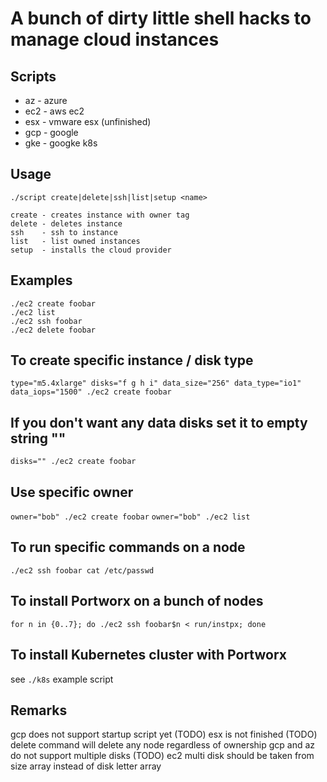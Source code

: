 A bunch of dirty little shell hacks to manage cloud instances
=============================================================

Scripts
-------
* az - azure
* ec2 - aws ec2
* esx - vmware esx (unfinished)
* gcp - google
* gke - googke k8s


Usage
-----
```
./script create|delete|ssh|list|setup <name>

create - creates instance with owner tag
delete - deletes instance
ssh    - ssh to instance
list   - list owned instances
setup  - installs the cloud provider
```

Examples
--------
```
./ec2 create foobar
./ec2 list
./ec2 ssh foobar
./ec2 delete foobar
```

## To create specific instance / disk type
`type="m5.4xlarge" disks="f g h i" data_size="256" data_type="io1" data_iops="1500" ./ec2 create foobar`

## If you don't want any data disks set it to empty string ""
`disks="" ./ec2 create foobar`

## Use specific owner
`owner="bob" ./ec2 create foobar`
`owner="bob" ./ec2 list`

## To run specific commands on a node
`./ec2 ssh foobar cat /etc/passwd`

## To install Portworx on a bunch of nodes
`for n in {0..7}; do ./ec2 ssh foobar$n < run/instpx; done`

## To install Kubernetes cluster with Portworx
see `./k8s` example script


Remarks
-------
gcp does not support startup script yet (TODO)
esx is not finished (TODO)
delete command will delete any node regardless of ownership
gcp and az do not support multiple disks (TODO)
ec2 multi disk should be taken from size array instead of disk letter array
